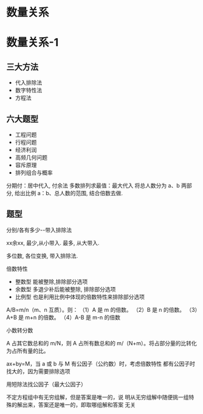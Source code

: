 # 数量关系


<!--more-->

# 数量关系-1

## 三大方法
* 代入排除法
* 数字特性法
* 方程法

## 六大题型
* 工程问题
* 行程问题
* 经济利润
* 高频几何问题
* 容斥原理
* 排列组合与概率


分期付：居中代入, 付余法
多数排列求最值：最大代入
将总人数分为 a、b 两部分, 给出比例 a：b、总人数的范围, 结合倍数去做.

## 题型
分别/各有多少--带入排除法

xx余xx, 最少,从小带入. 最多, 从大带入.

多位数, 各位变换, 带入排除法.


倍数特性
* 整数型
    能被整除,排除部分选项
* 余数型
    多退少补后能被整除, 排除部分选项
* 比例型
    也是利用比例中体现的倍数特性来排除部分选项


A/B=m/n（m、n 互质）。则：
（1）A 是 m 的倍数。
（2）B 是 n 的倍数。
（3）A+B 是 m+n 的倍数。
（4）A-B 是 m-n 的倍数

小数转分数

A 占其它数总和的 m/N，则 A 占所有数总和的 m/（N+m）。将占部分量的比转化为占所有量的比。

ax+by=M，当 a 或 b 与 M 有公因子（公约数）时，考虑倍数特性
都有公因子时找大的，因为需要排除选项

用短除法找公因子（最大公因子）

不定方程组中有无穷组解，但是答案是唯一的，说
明从无穷组解中随便挑一组特殊的解出来，答案还是唯一的，即取哪组解和答案
无关
